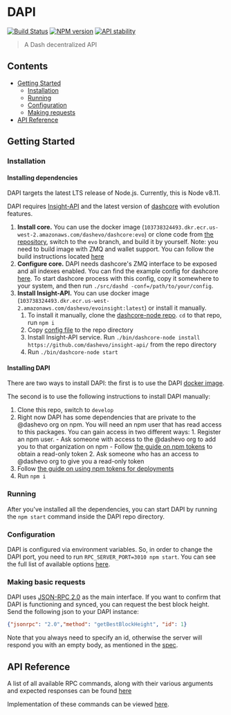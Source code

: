 # DAPI

[![Build Status](https://img.shields.io/travis/dashevo/dapi/master.svg)](https://travis-ci.org/dashevo/dapi)
[![NPM version](https://img.shields.io/npm/v/@dashevo/dapi.svg)](https://npmjs.org/package/@dashevo/dapi)
[![API stability](https://img.shields.io/badge/stability-stable-green.svg)](https://nodejs.org/api/documentation.html#documentation_stability_index)

> A Dash decentralized API

## Contents
- [Getting Started](#getting-started)
    - [Installation](#installation)
    - [Running](#running)
    - [Configuration](#configuration)
    - [Making requests](#making-basic-requests)
- [API Reference](#api-reference)

## Getting Started

### Installation

#### Installing dependencies

DAPI targets the latest LTS release of Node.js. Currently, this is Node v8.11.

DAPI requires [Insight-API](https://github.com/dashevo/insight-api) and the latest version of [dashcore](https://github.com/dashevo/dash/tree/evo) with evolution features.

1. **Install core.** You can use the docker image (`103738324493.dkr.ecr.us-west-2.amazonaws.com/dashevo/dashcore:evo`) or clone code from [the repository](https://github.com/dashevo/dash/tree/evo), switch to the `evo` branch, and build it by yourself. Note: you need to build image with ZMQ and wallet support. You can follow the build instructions located [here](https://github.com/dashevo/dash/tree/evo/doc)
2. **Configure core.** DAPI needs dashcore's ZMQ interface to be exposed and all indexes enabled. You can find the example config for dashcore [here](/doc/dependencies_configs/dash.conf). To start dashcore process with this config, copy it somewhere to your system, and then run `./src/dashd -conf=/path/to/your/config`.
3. **Install Insight-API.** You can use docker image (`103738324493.dkr.ecr.us-west-2.amazonaws.com/dashevo/evoinsight:latest`) or install it manually.
    1. To install it manually, clone the [dashcore-node repo](https://github.com/dashevo/dashcore-node). `cd` to that repo, run `npm i`
    2. Copy [config file](/doc/dependencies_configs/dashcore-node.json) to the repo directory
    3. Install Insight-API service. Run `./bin/dashcore-node install https://github.com/dashevo/insight-api/` from the repo directory
    4. Run `./bin/dashcore-node start`

#### Installing DAPI

There are two ways to install DAPI: the first is to use the DAPI [docker image](103738324493.dkr.ecr.us-west-2.amazonaws.com/dashevo/dapi).

The second is to use the following instructions to install DAPI manually:

1. Clone this repo, switch to `develop`
2. Right now DAPI has some dependencies that are private to the @dashevo org on npm. You will need an npm user that has 
    read access to this packages. You can gain access in two different ways:
        1. Register an npm user. 
            - Ask someone with access to the @dashevo org to add you to that organization on npm
            - Follow [the guide on npm tokens](https://docs.npmjs.com/getting-started/working_with_tokens) to obtain a read-only token
        2. Ask someone who has an access to @dashevo org to give you a read-only token
3. Follow [the guide on using npm tokens for deployments](https://docs.npmjs.com/private-modules/ci-server-config)    
4. Run `npm i`
    
### Running

After you've installed all the dependencies, you can start DAPI by running the `npm start` command inside the DAPI repo directory.

### Configuration

DAPI is configured via environment variables. So, in order to change the DAPI port, you need to run `RPC_SERVER_PORT=3010 npm start`. You can see the full list of available options [here](/doc/CONFIGURATION.md).

### Making basic requests

DAPI uses [JSON-RPC 2.0](https://www.jsonrpc.org/specification) as the main interface. If you want to confirm that DAPI is functioning and synced, you can request the best block height. 
Send the following json to your DAPI instance: 
```json
{"jsonrpc": "2.0","method": "getBestBlockHeight", "id": 1}
```
Note that you always need to specify an id, otherwise the server will respond you with an empty body, as mentioned in the [spec](https://www.jsonrpc.org/specification#notification). 

## API Reference

A list of all available RPC commands, along with their various arguments and expected responses can be found [here](/doc/REFERENCE.md)

Implementation of these commands can be viewed [here](/lib/rpcServer/commands).







